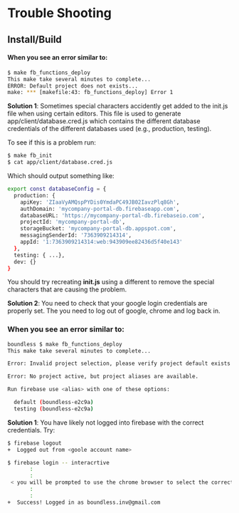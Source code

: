 # Trouble Shooting



## Install/Build

####  When you see an error similar to:

```bash
$ make fb_functions_deploy
This make take several minutes to complete...
ERROR: Default project does not exists...
make: *** [makefile:43: fb_functions_deploy] Error 1
```

**Solution 1**: Sometimes special characters accidently get added to the init.js file when using certain editors. This file is used to generate  app/client/database.cred.js which contains the different database credentials of the different databases used (e.g., production, testing).

To see if this is a problem run:

```bash
$ make fb_init
$ cat app/client/database.cred.js
```

Which should output something like:

```bash
export const databaseConfig = {
  production: {
    apiKey: 'ZIaaVyAMQspPYDis0YmdaPC49JB02IavzPlq8Gh',
    authDomain: 'mycompany-portal-db.firebaseapp.com',
    databaseURL: 'https://mycompany-portal-db.firebaseio.com',
    projectId: 'mycompany-portal-db',
    storageBucket: 'mycompany-portal-db.appspot.com',
    messagingSenderId: '7363909214314',
    appId: '1:7363909214314:web:943909ee82436d5f40e143'
  },
  testing: { ...},
  dev: {}
}
```

You should try recreating **init.js** using a different to remove the special characters that are causing the problem.

**Solution 2**: You need to check that your google login credentials are properly set. The you need to log out of google, chrome and log back in.



### When you see an error similar to:

```bash
boundless $ make fb_functions_deploy
This make take several minutes to complete...

Error: Invalid project selection, please verify project default exists and you have access.

Error: No project active, but project aliases are available.

Run firebase use <alias> with one of these options:

  default (boundless-e2c9a)
  testing (boundless-e2c9a)
```

**Solution 1**: You have likely not logged into firebase with the correct credentials. Try:

```bash
$ firebase logout
+  Logged out from <goole account name>

$ firebase login -- interacrtive
       :
       :
 < you will be prompted to use the chrome browser to select the correct loggin account>
	   :
	   :
+  Success! Logged in as boundless.inv@gmail.com
```





